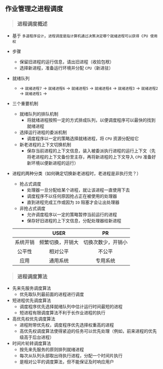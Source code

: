 ## 作业管理之进程调度

>### 进程调度概述
* 基于 `多道程序设计`，`进程调度是指计算机通过决策决定哪个就绪进程可以获得 CPU 使用权`
* 步骤
    * 保留旧进程的运行信息，请出旧进程（收拾包袱）
    * 选择新进程，准备运行环境并分配 `CPU`（新进驻）
* 就绪队列
    * -> `就绪进程7` -> `就绪进程6` -> `就绪进程5` -> `就绪进程4` -> `就绪进程3` -> `就绪进程2` -> `就绪进程1` ->
* 三个重要机制
    * 就绪队列的排队机制
        * 将就绪进程按照一定的方式排成队列，以便调度程序可以最快的找到就绪进程
    * 选择运行进程的委派机制
        * 调度程序以一定的策略选择就绪进程，将 `CPU` 资源分配给它
    * 新老进程的上下文切换机制
        * 保存当前进程的上下文信息，装入被委派执行进程的运行上下文（先将老进程的上下文备份至主存，再将新进程的上下文导入 `CPU` 准备好新环境以便新进程的运行）
* 进程的两种分类（如何确定切换新老进程时，老进程是非执行完？）
    * 抢占式调度
        * 处理器一旦分配给某个进程，就让该进程一直使用下去
        * 调度程序不以任何原因抢占正在被使用的处理器
        * 直到进程完成工作或因为 `IO` 阻塞才会让出处理器
    * 非抢占式调度
        * 允许调度程序以一定的策略暂停当前运行的进程
        * 保存好旧进程的上下文信息，分配处理器给新进程
        
    | | USER | PR |
    | :---: | :---: | :---: |
    | 系统开销 | 频繁切换，开销大 | 切换次数少，开销小 |
    | 公平性 | 相对公平 | 不公平 |
    | 应用 | 通用系统 | 专用系统 |
    
>### 进程调度算法
* 先来先服务调度算法
    * 优先取队列最前面的进程进行调度
* 短进程优先调度算法
    * 调度程序优先选择就绪队列中估计运行时间最短的进程
    * 短进程有限调度算法不利于长作业进程的执行
* 高优先权优先调度算法
    * 进程附带优先权，调度程序优先选择权重高的进程
    * 高优先权调度算法使得紧迫的任务可以优先处理（例如，前来进程的优先级高于后台进程）
* 时间片轮转调度算法
    * 按先来先服务的原则排列就绪进程
    * 每次从队列头部取出待执行进程，分配一个时间片执行
    * 是相对公平的调度算法，但不能保证及时响应用户
